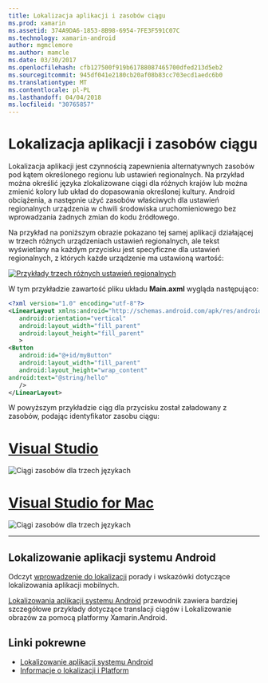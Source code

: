 ```yaml
---
title: Lokalizacja aplikacji i zasobów ciągu
ms.prod: xamarin
ms.assetid: 374A9DA6-1853-8B98-6954-7FE3F591C07C
ms.technology: xamarin-android
author: mgmclemore
ms.author: mamcle
ms.date: 03/30/2017
ms.openlocfilehash: cfb127500f919b61788087465700dfed213d5eb2
ms.sourcegitcommit: 945df041e2180cb20af08b83cc703ecd1aedc6b0
ms.translationtype: MT
ms.contentlocale: pl-PL
ms.lasthandoff: 04/04/2018
ms.locfileid: "30765857"
---
```

# <a name="application-localization-and-string-resources"></a>Lokalizacja aplikacji i zasobów ciągu

Lokalizacja aplikacji jest czynnością zapewnienia alternatywnych zasobów pod kątem określonego regionu lub ustawień regionalnych. Na przykład można określić języka zlokalizowane ciągi dla różnych krajów lub można zmienić kolory lub układ do dopasowania określonej kultury. Android obciążenia, a następnie użyć zasobów właściwych dla ustawień regionalnych urządzenia w chwili środowiska uruchomieniowego bez wprowadzania żadnych zmian do kodu źródłowego.

Na przykład na poniższym obrazie pokazano tej samej aplikacji działającej w trzech różnych urządzeniach ustawień regionalnych, ale tekst wyświetlany na każdym przycisku jest specyficzne dla ustawień regionalnych, z których każde urządzenie ma ustawioną wartość:

[![Przykłady trzech różnych ustawień regionalnych](application-localization-images/01-click-me-sml.png)](application-localization-images/01-click-me.png#lightbox)

W tym przykładzie zawartość pliku układu **Main.axml** wygląda następująco:

```xml
<?xml version="1.0" encoding="utf-8"?>
<LinearLayout xmlns:android="http://schemas.android.com/apk/res/android"
   android:orientation="vertical"
   android:layout_width="fill_parent"
   android:layout_height="fill_parent"
   >
<Button  
   android:id="@+id/myButton"
   android:layout_width="fill_parent"
   android:layout_height="wrap_content"
android:text="@string/hello"
   />
</LinearLayout>
```

W powyższym przykładzie ciąg dla przycisku został załadowany z zasobów, podając identyfikator zasobu ciągu:

# <a name="visual-studiotabvswin"></a>[Visual Studio](#tab/vswin)

![Ciągi zasobów dla trzech językach](application-localization-images/02-resource-strings-vs.png)
 
# <a name="visual-studio-for-mactabvsmac"></a>[Visual Studio for Mac](#tab/vsmac)

![Ciągi zasobów dla trzech językach](application-localization-images/02-resource-strings-xs.png)
 
-----
 
## <a name="localizing-android-apps"></a>Lokalizowanie aplikacji systemu Android

Odczyt [wprowadzenie do lokalizacji](~/cross-platform/app-fundamentals/localization.md) porady i wskazówki dotyczące lokalizowania aplikacji mobilnych.

[Lokalizowania aplikacji systemu Android](~/android/app-fundamentals/localization.md) przewodnik zawiera bardziej szczegółowe przykłady dotyczące translacji ciągów i Lokalizowanie obrazów za pomocą platformy Xamarin.Android.



## <a name="related-links"></a>Linki pokrewne

- [Lokalizowanie aplikacji systemu Android](~/android/app-fundamentals/localization.md)
- [Informacje o lokalizacji i Platform](~/cross-platform/app-fundamentals/localization.md)
